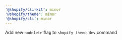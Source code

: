 ```yaml
---
'@shopify/cli-kit': minor
'@shopify/theme': minor
'@shopify/cli': minor
---
```


Add new `nodelete` flag to `shopify theme dev` command
